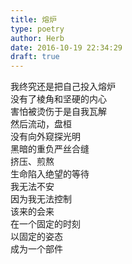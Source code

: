 ```yaml
---  
title: 熔炉  
type: poetry  
author: Herb  
date: 2016-10-19 22:34:29  
draft: true
---  
```

我终究还是把自己投入熔炉  
没有了棱角和坚硬的内心  
害怕被烫伤于是自我瓦解  
然后流动，盘桓    
没有向外窥探光明  
黑暗的重负严丝合缝    
挤压、煎熬  
生命陷入绝望的等待  
我无法不安  
因为我无法控制    
该来的会来  
在一个固定的时刻  
以固定的姿态  
成为一个部件